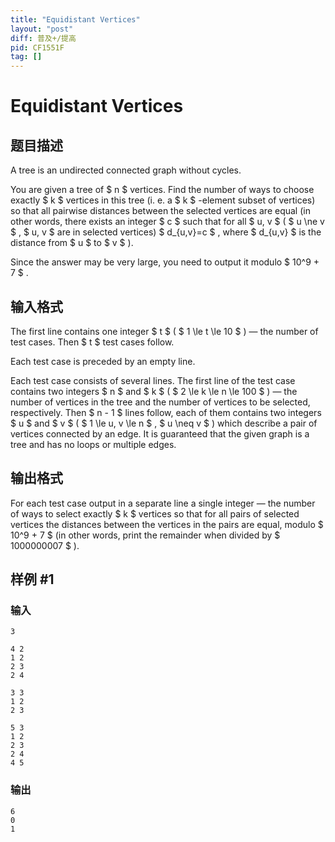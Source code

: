 ```yaml
---
title: "Equidistant Vertices"
layout: "post"
diff: 普及+/提高
pid: CF1551F
tag: []
---
```


# Equidistant Vertices

## 题目描述

A tree is an undirected connected graph without cycles.

You are given a tree of $ n $ vertices. Find the number of ways to choose exactly $ k $ vertices in this tree (i. e. a $ k $ -element subset of vertices) so that all pairwise distances between the selected vertices are equal (in other words, there exists an integer $ c $ such that for all $ u, v $ ( $ u \ne v $ , $ u, v $ are in selected vertices) $ d_{u,v}=c $ , where $ d_{u,v} $ is the distance from $ u $ to $ v $ ).

Since the answer may be very large, you need to output it modulo $ 10^9 + 7 $ .

## 输入格式

The first line contains one integer $ t $ ( $ 1 \le t \le 10 $ ) — the number of test cases. Then $ t $ test cases follow.

Each test case is preceded by an empty line.

Each test case consists of several lines. The first line of the test case contains two integers $ n $ and $ k $ ( $ 2 \le k \le n \le 100 $ ) — the number of vertices in the tree and the number of vertices to be selected, respectively. Then $ n - 1 $ lines follow, each of them contains two integers $ u $ and $ v $ ( $ 1 \le u, v \le n $ , $ u \neq v $ ) which describe a pair of vertices connected by an edge. It is guaranteed that the given graph is a tree and has no loops or multiple edges.

## 输出格式

For each test case output in a separate line a single integer — the number of ways to select exactly $ k $ vertices so that for all pairs of selected vertices the distances between the vertices in the pairs are equal, modulo $ 10^9 + 7 $ (in other words, print the remainder when divided by $ 1000000007 $ ).

## 样例 #1

### 输入

```
3

4 2
1 2
2 3
2 4

3 3
1 2
2 3

5 3
1 2
2 3
2 4
4 5
```

### 输出

```
6
0
1
```

